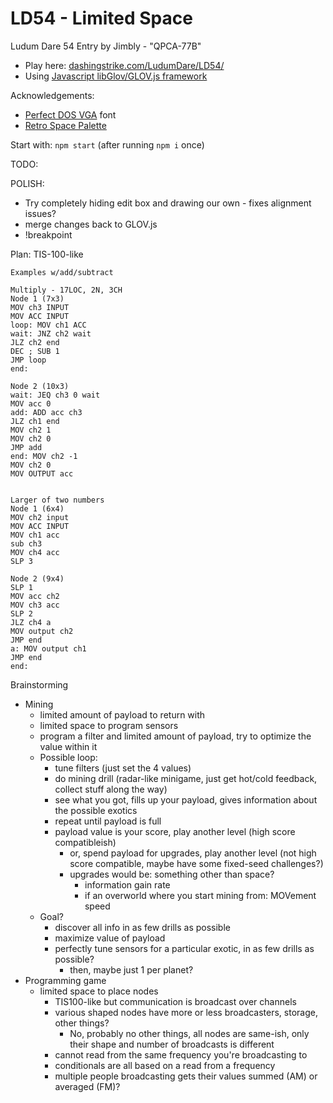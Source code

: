 LD54 - Limited Space
============================

Ludum Dare 54 Entry by Jimbly - "QPCA-77B"

* Play here: [dashingstrike.com/LudumDare/LD54/](http://www.dashingstrike.com/LudumDare/LD54/)
* Using [Javascript libGlov/GLOV.js framework](https://github.com/Jimbly/glovjs)

Acknowledgements:
* [Perfect DOS VGA](https://www.dafont.com/perfect-dos-vga-437.font) font
* [Retro Space Palette](https://lospec.com/palette-list/retro-space)

Start with: `npm start` (after running `npm i` once)


TODO:

POLISH:
* Try completely hiding edit box and drawing our own - fixes alignment issues?
* merge changes back to GLOV.js
* !breakpoint

Plan: TIS-100-like

```
Examples w/add/subtract

Multiply - 17LOC, 2N, 3CH
Node 1 (7x3)
MOV ch3 INPUT
MOV ACC INPUT
loop: MOV ch1 ACC
wait: JNZ ch2 wait
JLZ ch2 end
DEC ; SUB 1
JMP loop
end:

Node 2 (10x3)
wait: JEQ ch3 0 wait
MOV acc 0
add: ADD acc ch3
JLZ ch1 end
MOV ch2 1
MOV ch2 0
JMP add
end: MOV ch2 -1
MOV ch2 0
MOV OUTPUT acc


Larger of two numbers
Node 1 (6x4)
MOV ch2 input
MOV ACC INPUT
MOV ch1 acc
sub ch3
MOV ch4 acc
SLP 3

Node 2 (9x4)
SLP 1
MOV acc ch2
MOV ch3 acc
SLP 2
JLZ ch4 a
MOV output ch2
JMP end
a: MOV output ch1
JMP end
end:

```

Brainstorming
* Mining
  * limited amount of payload to return with
  * limited space to program sensors
  * program a filter and limited amount of payload, try to optimize the value within it
  * Possible loop:
    * tune filters (just set the 4 values)
    * do mining drill (radar-like minigame, just get hot/cold feedback, collect stuff along the way)
    * see what you got, fills up your payload, gives information about the possible exotics
    * repeat until payload is full
    * payload value is your score, play another level (high score compatibleish)
      * or, spend payload for upgrades, play another level (not high score compatible, maybe have some fixed-seed challenges?)
      * upgrades would be: something other than space?
        * information gain rate
        * if an overworld where you start mining from: MOVement speed
  * Goal?
    * discover all info in as few drills as possible
    * maximize value of payload
    * perfectly tune sensors for a particular exotic, in as few drills as possible?
      * then, maybe just 1 per planet?
* Programming game
  * limited space to place nodes
    * TIS100-like but communication is broadcast over channels
    * various shaped nodes have more or less broadcasters, storage, other things?
      * No, probably no other things, all nodes are same-ish, only their shape and number of broadcasts is different
    * cannot read from the same frequency you're broadcasting to
    * conditionals are all based on a read from a frequency
    * multiple people broadcasting gets their values summed (AM) or averaged (FM)?
